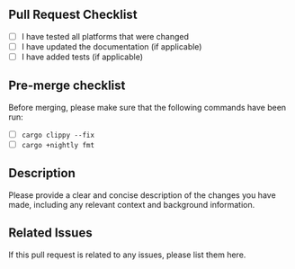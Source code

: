 ## Pull Request Checklist

- [ ] I have tested all platforms that were changed
- [ ] I have updated the documentation (if applicable)
- [ ] I have added tests (if applicable)

## Pre-merge checklist

Before merging, please make sure that the following commands have been run:

- [ ] `cargo clippy --fix`
- [ ] `cargo +nightly fmt`

## Description

Please provide a clear and concise description of the changes you have made, including any relevant context and background information.

## Related Issues

If this pull request is related to any issues, please list them here.
